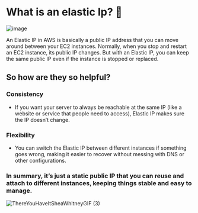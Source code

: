 # What is an elastic Ip? 🤔

![image](https://github.com/user-attachments/assets/5dd5e3d7-b3a8-49ba-bc15-1484b515b050)

An Elastic IP in AWS is basically a public IP address that you can move around between your EC2 instances. Normally, when you stop and restart an EC2 instance, its public IP changes. But with an Elastic IP, you can keep the same public IP even if the instance is stopped or replaced.

## So how are they so helpful?

### Consistency

- If you want your server to always be reachable at the same IP (like a website or service that people need to access), Elastic IP makes sure the IP doesn’t change.

### Flexibility

- You can switch the Elastic IP between different instances if something goes wrong, making it easier to recover without messing with DNS or other configurations.

### In summary,  it’s just a static public IP that you can reuse and attach to different instances, keeping things stable and easy to manage.

![ThereYouHaveItSheaWhitneyGIF (3)](https://github.com/user-attachments/assets/5f74b43d-1be4-4791-9b55-d7dfc03218f8)



